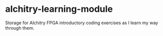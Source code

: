 # alchitry-learning-module
Storage for Alchitry FPGA introductory coding exercises as I learn my way through them.
